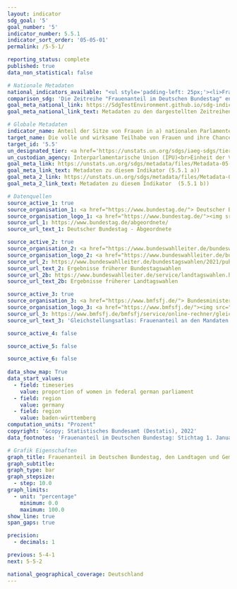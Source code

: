 ```yaml
---
layout: indicator    
sdg_goal: '5'    
goal_number: '5'    
indicator_number: 5.5.1    
indicator_sort_order: '05-05-01'    
permalink: /5-5-1/    

reporting_status: complete    
published: true    
data_non_statistical: false    

# Nationale Metadaten    
national_indicators_available: "<ul style='padding-left: 25px;'><li>Frauenanteil im Deutschen Bundestag</li> <li> Frauenanteil in den Landtagen</li> <li> Frauenanteil in Kreistagen und Stadträten von kreisfreien Städten</li></ul>"    
comparison_sdg: 'Die Zeitreihe "Frauenanteil im Deutschen Bundestag" entspricht den globalen Metadaten. Die Zeitreihe "Frauenanteil in den Landtagen" entspricht teilweise den globalen Metadaten. Die Zeitreihe "Frauenanteil in Kreistagen und Stadträten von kreisfreien Städten" bietet zusätzliche Informationen.'    
goal_meta_national_link: https://SdgTestEnvironment.github.io/sdg-indicators/public/Meta/5.5.1.pdf
goal_meta_national_link_text: Metadaten zu den dargestellten Zeitreihen    

# Globale Metadaten    
indicator_name: Anteil der Sitze von Frauen in a) nationalen Parlamenten und b) Gemeinden    
target_name: Die volle und wirksame Teilhabe von Frauen und ihre Chancengleichheit bei der Übernahme von Führungsrollen auf allen Ebenen der Entscheidungsfindung im politischen, wirtschaftlichen und öffentlichen Leben sicherstellen    
target_id: '5.5'    
un_designated_tier: <a href='https://unstats.un.org/sdgs/iaeg-sdgs/tier-classification/' title='Klicken Sie hier um weitere Informationen zur UN-Tier-Klassifikation zu erhalten.'  target='_blank'>Tier I</a>    
un_custodian_agency: Interparlamentarische Union (IPU)<br>Einheit der Vereinten Nationen für Gleichstellung und Ermächtigung der Frauen (UN Women)    
goal_meta_link: https://unstats.un.org/sdgs/metadata/files/Metadata-05-05-01a.pdf    
goal_meta_link_text: Metadaten zu diesem Indikator (5.5.1 a))
goal_meta_2_link: https://unstats.un.org/sdgs/metadata/files/Metadata-05-05-01b.pdf
goal_meta_2_link_text: Metadaten zu diesem Indikator  (5.5.1 b))        

# Datenquellen
source_active_1: true
source_organisation_1: <a href="https://www.bundestag.de/"> Deutscher Bundestag </a>
source_organisation_logo_1: <a href="https://www.bundestag.de/"><img src="https://g205sdgs.github.io/sdg-indicators/public/OrgImgDe/bt.png" alt="Logo bt" style="height:60px; width:148px"/></a>
source_url_1: https://www.bundestag.de/abgeordnete/
source_url_text_1: Deutscher Bundestag - Abgeordnete

source_active_2: true
source_organisation_2: <a href="https://www.bundeswahlleiter.de/bundeswahlleiter.html"> Der Bundeswahlleiter </a>
source_organisation_logo_2: <a href="https://www.bundeswahlleiter.de/bundeswahlleiter.html"><img src="https://g205sdgs.github.io/sdg-indicators/public/OrgImgDe/bundeswahlleiter.png" alt="Logo bundeswahlleiter" style="height:60px; width:148px"/></a>
source_url_2: https://www.bundeswahlleiter.de/bundestagswahlen/2021/publikationen.html
source_url_text_2: Ergebnisse früherer Bundestagswahlen
source_url_2b: https://www.bundeswahlleiter.de/service/landtagswahlen.html
source_url_text_2b: Ergebnisse früherer Landtagswahlen

source_active_3: true
source_organisation_3: <a href="https://www.bmfsfj.de/"> Bundesministerium für Familie, Senioren, Frauen und Jugend (BMFSFJ) </a>
source_organisation_logo_3: <a href="https://www.bmfsfj.de/"><img src="https://g205sdgs.github.io/sdg-indicators/public/OrgImgDe/bmfsfj.png" alt="Logo bmfsfj" style="height:60px; width:148px"/></a>
source_url_3: https://www.bmfsfj.de/bmfsfj/service/online-rechner/gleichstellungsatlas?indikator=Mandate-kommunale-Vertretungen
source_url_text_3: 'Gleichstellungsatlas: Frauenanteil an den Mandaten in den kommunalen Vertretungen'

source_active_4: false

source_active_5: false

source_active_6: false
    
data_show_map: True    
data_start_values: 
  - field: timeseries
    value: proportion of women in federal german parliament
  - field: region
    value: germany
  - field: region
    value: baden-württemberg    
computation_units: "Prozent"    
copyright: '&copy; Statistisches Bundesamt (Destatis), 2022'    
data_footnotes: 'Frauenanteil im Deutschen Bundestag: Stichtag 1. Januar<br>• Frauenanteil in den Landtagen: Wahlergebnis<br>• Frauenanteil in Kreistagen und Stadträten von kreisfreien Städten: Wahlergebnis, 2019 bis 2021 ohne Schleswig-Holstein.'    

# Grafik Eigenschaften    
graph_title: Frauenanteil im Deutschen Bundestag, den Landtagen und Gemeinden
graph_subtitle:     
graph_type: bar
graph_stepsize: 
  - step: 10.0    
graph_limits:
  - unit: "percentage"
    minimum: 0.0
    maximum: 100.0
show_line: true
span_gaps: true

precision:
  - decimals: 1    

previous: 5-4-1    
next: 5-5-2    

national_geographical_coverage: Deutschland    
---
```


<span></span>